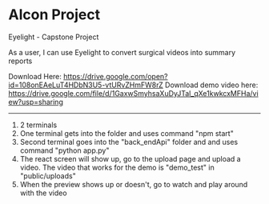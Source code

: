 # Alcon Project
Eyelight - Capstone Project

As a user, I can use Eyelight to convert surgical videos into summary reports

Download Here: https://drive.google.com/open?id=108onEAeLuT4HDbN3U5-vtURvZHmFW8rZ
Download demo video here: https://drive.google.com/file/d/1GaxwSmyhsaXuDyJTal_qXe1kwkcxMFHa/view?usp=sharing

******************************************************************************************************************************

1. 2 terminals
2. One terminal gets into the folder and uses command "npm start"
3. Second terminal goes into the "back_endApi" folder and and uses command "python app.py"
4. The react screen will show up, go to the upload page and upload a video. The video that works for the demo is "demo_test" in "public/uploads"
5. When the preview shows up or doesn't, go to watch and play around with the video
